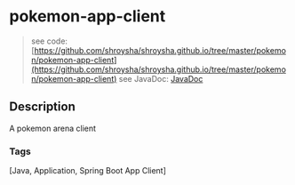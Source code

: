 # pokemon-app-client
> see code: [https://github.com/shroysha/shroysha.github.io/tree/master/pokemon/pokemon-app-client](https://github.com/shroysha/shroysha.github.io/tree/master/pokemon/pokemon-app-client)
> see JavaDoc: [JavaDoc](docs/javadoc/index.html)

## Description
A pokemon arena client

### Tags
[Java, Application, Spring Boot App Client]
